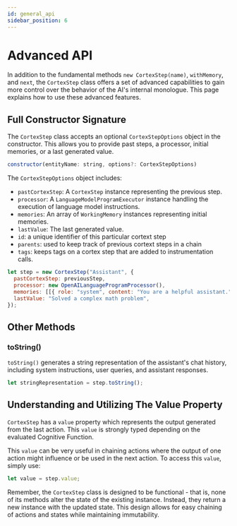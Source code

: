 ```yaml
---
id: general_api
sidebar_position: 6
---
```


# Advanced API

In addition to the fundamental methods `new CortexStep(name)`, `withMemory`, and `next`, the `CortexStep` class offers a set of advanced capabilities to gain more control over the behavior of the AI's internal monologue. This page explains how to use these advanced features.

## Full Constructor Signature

The `CortexStep` class accepts an optional `CortexStepOptions` object in the constructor. This allows you to provide past steps, a processor, initial memories, or a last generated value.

```javascript
constructor(entityName: string, options?: CortexStepOptions)
```

The `CortexStepOptions` object includes:

- `pastCortexStep`: A `CortexStep` instance representing the previous step.
- `processor`: A `LanguageModelProgramExecutor` instance handling the execution of language model instructions.
- `memories`: An array of `WorkingMemory` instances representing initial memories.
- `lastValue`: The last generated value.
- `id`: a unique identifier of this particular cortext step
- `parents`: used to keep track of previous cortext steps in a chain
- `tags`: keeps tags on a cortex step that are added to instrumentation calls.

```javascript
let step = new CortexStep("Assistant", {
  pastCortexStep: previousStep,
  processor: new OpenAILanguageProgramProcessor(),
  memories: [[{ role: "system", content: "You are a helpful assistant." }]],
  lastValue: "Solved a complex math problem",
});
```

## Other Methods

### toString()

`toString()` generates a string representation of the assistant's chat history, including system instructions, user queries, and assistant responses.

```javascript
let stringRepresentation = step.toString();
```

## Understanding and Utilizing The Value Property

`CortexStep` has a `value` property which represents the output generated from the last action. This `value` is strongly typed depending on the evaluated Cognitive Function.

This `value` can be very useful in chaining actions where the output of one action might influence or be used in the next action. To access this `value`, simply use:

```javascript
let value = step.value;
```

Remember, the `CortexStep` class is designed to be functional - that is, none of its methods alter the state of the existing instance. Instead, they return a new instance with the updated state. This design allows for easy chaining of actions and states while maintaining immutability.
